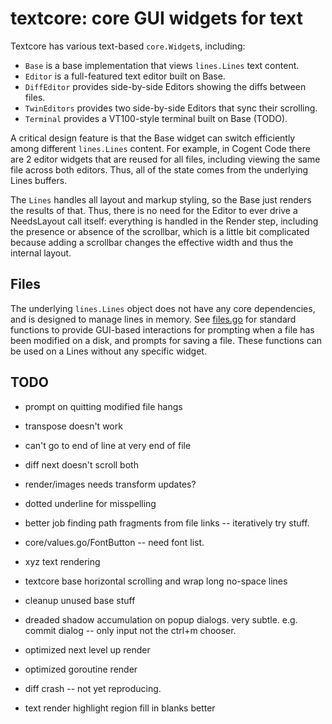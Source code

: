 # textcore: core GUI widgets for text

Textcore has various text-based `core.Widget`s, including:
* `Base` is a base implementation that views `lines.Lines` text content.
* `Editor` is a full-featured text editor built on Base.
* `DiffEditor` provides side-by-side Editors showing the diffs between files.
* `TwinEditors` provides two side-by-side Editors that sync their scrolling.
* `Terminal` provides a VT100-style terminal built on Base (TODO).

A critical design feature is that the Base widget can switch efficiently among different `lines.Lines` content. For example, in Cogent Code there are 2 editor widgets that are reused for all files, including viewing the same file across both editors. Thus, all of the state comes from the underlying Lines buffers.

The `Lines` handles all layout and markup styling, so the Base just renders the results of that. Thus, there is no need for the Editor to ever drive a NeedsLayout call itself: everything is handled in the Render step, including the presence or absence of the scrollbar, which is a little bit complicated because adding a scrollbar changes the effective width and thus the internal layout.

## Files

The underlying `lines.Lines` object does not have any core dependencies, and is designed to manage lines in memory. See [files.go](files.go) for standard functions to provide GUI-based interactions for prompting when a file has been modified on a disk, and prompts for saving a file. These functions can be used on a Lines without any specific widget.

## TODO

* prompt on quitting modified file hangs
* transpose doesn't work
* can't go to end of line at very end of file
* diff next doesn't scroll both

* render/images needs transform updates?

* dotted underline for misspelling
* better job finding path fragments from file links -- iteratively try stuff.
* core/values.go/FontButton -- need font list.
* xyz text rendering
* textcore base horizontal scrolling and wrap long no-space lines
* cleanup unused base stuff
* dreaded shadow accumulation on popup dialogs. very subtle. e.g. commit dialog -- only input not the ctrl+m chooser.
* optimized next level up render
* optimized goroutine render
* diff crash -- not yet reproducing.
* text render highlight region fill in blanks better


